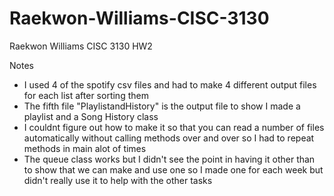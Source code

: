 # Raekwon-Williams-CISC-3130
Raekwon Williams CISC 3130 HW2

Notes
  - I used 4 of the spotify csv files and had to make 4 different output files for each list after sorting them 
  - The fifth file "PlaylistandHistory" is the output file to show I made a playlist and a Song History class 
  - I couldnt figure out how to make it so that you can read a number of files automatically without calling methods over and over
    so I had to repeat methods in main alot of times
  - The queue class works but I didn't see the point in having it other than to show that we can make and use one so I made one
    for each week but didn't really use it to help with the other tasks
  
